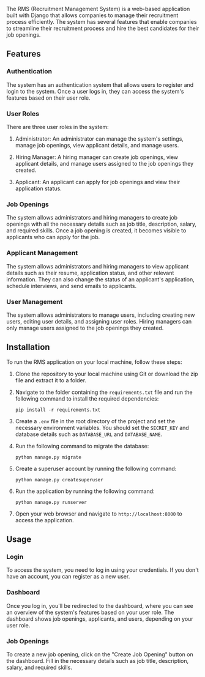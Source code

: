 The RMS (Recruitment Management System) is a web-based application built with Django that allows companies to manage their recruitment process efficiently. The system has several features that enable companies to streamline their recruitment process and hire the best candidates for their job openings.

## Features

### Authentication

The system has an authentication system that allows users to register and login to the system. Once a user logs in, they can access the system's features based on their user role.

### User Roles

There are three user roles in the system: 

1. Administrator: An administrator can manage the system's settings, manage job openings, view applicant details, and manage users.

2. Hiring Manager: A hiring manager can create job openings, view applicant details, and manage users assigned to the job openings they created.

3. Applicant: An applicant can apply for job openings and view their application status.

### Job Openings

The system allows administrators and hiring managers to create job openings with all the necessary details such as job title, description, salary, and required skills. Once a job opening is created, it becomes visible to applicants who can apply for the job.

### Applicant Management

The system allows administrators and hiring managers to view applicant details such as their resume, application status, and other relevant information. They can also change the status of an applicant's application, schedule interviews, and send emails to applicants.

### User Management

The system allows administrators to manage users, including creating new users, editing user details, and assigning user roles. Hiring managers can only manage users assigned to the job openings they created.

## Installation

To run the RMS application on your local machine, follow these steps:

1. Clone the repository to your local machine using Git or download the zip file and extract it to a folder.

2. Navigate to the folder containing the `requirements.txt` file and run the following command to install the required dependencies:

    ```
    pip install -r requirements.txt
    ```

3. Create a `.env` file in the root directory of the project and set the necessary environment variables. You should set the `SECRET_KEY` and database details such as `DATABASE_URL` and `DATABASE_NAME`.

4. Run the following command to migrate the database:

    ```
    python manage.py migrate
    ```

5. Create a superuser account by running the following command:

    ```
    python manage.py createsuperuser
    ```

6. Run the application by running the following command:

    ```
    python manage.py runserver
    ```

7. Open your web browser and navigate to `http://localhost:8000` to access the application.

## Usage

### Login

To access the system, you need to log in using your credentials. If you don't have an account, you can register as a new user.

### Dashboard

Once you log in, you'll be redirected to the dashboard, where you can see an overview of the system's features based on your user role. The dashboard shows job openings, applicants, and users, depending on your user role.

### Job Openings

To create a new job opening, click on the "Create Job Opening" button on the dashboard. Fill in the necessary details such as job title, description, salary, and required skills.


 
